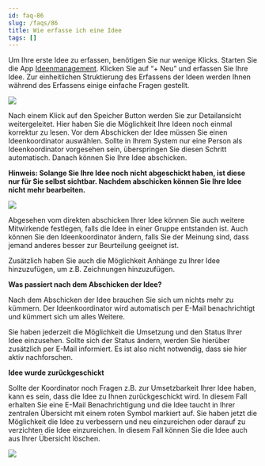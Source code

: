 ```yaml
---
id: faq-86
slug: /faqs/86
title: Wie erfasse ich eine Idee
tags: []
---
```

Um Ihre erste Idee zu erfassen, benötigen Sie nur wenige Klicks. Starten Sie die App [Ideenmanagement](https://support.qmbase.com/Account/findworkspace?returnUrl=/ideamanagement). Klicken Sie auf “+ Neu” und erfassen Sie Ihre Idee. Zur einheitlichen Struktierung des Erfassens der Ideen werden Ihnen während des Erfassens einige einfache Fragen gestellt.

![](https://caqadmin.blob.core.windows.net/faqs/86-images/f4940bd4-f921-42ce-98bf-322ff936b9ac-mceclip0.png)

Nach einem Klick auf den Speicher Button werden Sie zur Detailansicht weitergeleitet. Hier haben Sie die Möglichkeit Ihre Ideen noch einmal korrektur zu lesen. Vor dem Abschicken der Idee müssen Sie einen Ideenkoordinator auswählen. Sollte in Ihrem System nur eine Person als Ideenkoordinator vorgesehen sein, überspringen Sie diesen Schritt automatisch. Danach können Sie Ihre Idee abschicken.

**Hinweis: Solange Sie Ihre Idee noch nicht abgeschickt haben, ist diese nur für Sie selbst sichtbar. Nachdem abschicken können Sie Ihre Idee nicht mehr bearbeiten.**

![](https://caqadmin.blob.core.windows.net/faqs/86-images/52e6ba17-097c-4479-a87d-7935766b4ebe-mceclip1.png)

Abgesehen vom direkten abschicken Ihrer Idee können Sie auch weitere Mitwirkende festlegen, falls die Idee in einer Gruppe entstanden ist. Auch können Sie den Ideenkoordinator ändern, falls Sie der Meinung sind, dass jemand anderes besser zur Beurteilung geeignet ist.

Zusätzlich haben Sie auch die Möglichkeit Anhänge zu Ihrer Idee hinzuzufügen, um z.B. Zeichnungen hinzuzufügen.

**Was passiert nach dem Abschicken der Idee?**

Nach dem Abschicken der Idee brauchen Sie sich um nichts mehr zu kümmern. Der Ideenkoordinator wird automatisch per E-Mail benachrichtigt und kümmert sich um alles Weitere.

Sie haben jederzeit die Möglichkeit die Umsetzung und den Status Ihrer Idee einzusehen. Sollte sich der Status ändern, werden Sie hierüber zusätzlich per E-Mail informiert. Es ist also nicht notwendig, dass sie hier aktiv nachforschen.

**Idee wurde zurückgeschickt**

Sollte der Koordinator noch Fragen z.B. zur Umsetzbarkeit Ihrer Idee haben, kann es sein, dass die Idee zu Ihnen zurückgeschickt wird. In diesem Fall erhalten Sie eine E-Mail Benachrichtigung und die Idee taucht in Ihrer zentralen Übersicht mit einem roten Symbol markiert auf. Sie haben jetzt die Möglichkeit die Idee zu verbessern und neu einzureichen oder darauf zu verzichten die Idee einzureichen. In diesem Fall können Sie die Idee auch aus Ihrer Übersicht löschen.

![](https://caqadmin.blob.core.windows.net/faqs/86-images/12f0d399-e7da-4f9e-b6e7-b2bc576d9f51-mceclip2.png)
